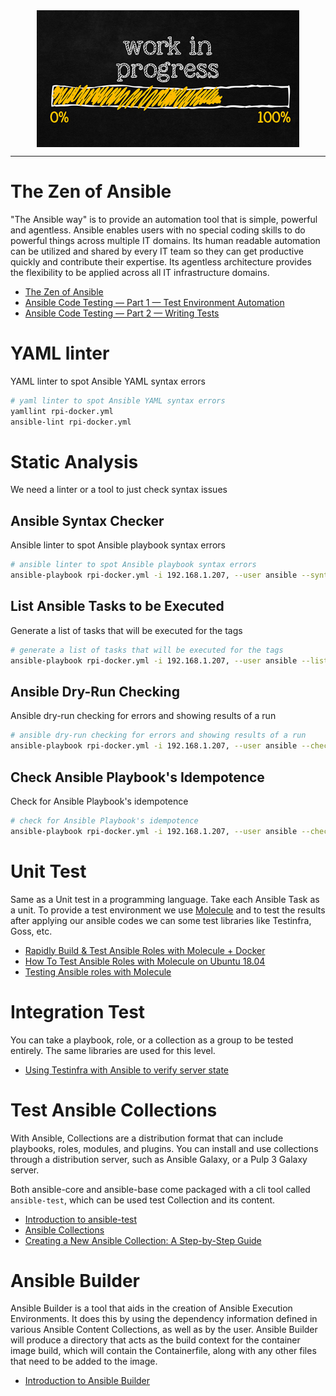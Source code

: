 <!--
Maintainer:   jeffskinnerbox@yahoo.com / www.jeffskinnerbox.me
Version:      0.0.0
-->


<div align="center">
<img src="https://raw.githubusercontent.com/jeffskinnerbox/blog/main/content/images/banners-bkgrds/work-in-progress.jpg" title="These materials require additional work and are not ready for general use." align="center" width=420px height=219px>
</div>


-----


# The Zen of Ansible
"The Ansible way" is to provide an automation tool that is simple, powerful and agentless. Ansible enables users with no special coding skills to do powerful things across multiple IT domains. Its human readable automation can be utilized and shared by every IT team so they can get productive quickly and contribute their expertise. Its agentless architecture provides the flexibility to be applied across all IT infrastructure domains.

* [The Zen of Ansible](https://www.ansible.com/blog/the-zen-of-ansible/)
* [Ansible Code Testing — Part 1 — Test Environment Automation](https://medium.com/@m.h.azaddel/ansible-code-testing-part-1-test-environment-automation-36f3983d9c2f)
* [Ansible Code Testing — Part 2 — Writing Tests](https://medium.com/@m.h.azaddel/ansible-code-testing-part-2-writing-tests-9bed51134e08)

# YAML linter
YAML linter to spot Ansible YAML syntax errors

```bash
# yaml linter to spot Ansible YAML syntax errors
yamllint rpi-docker.yml
ansible-lint rpi-docker.yml
```

# Static Analysis
We need a linter or a tool to just check syntax issues

## Ansible Syntax Checker
Ansible linter to spot Ansible playbook syntax errors

```bash
# ansible linter to spot Ansible playbook syntax errors
ansible-playbook rpi-docker.yml -i 192.168.1.207, --user ansible --syntax-check
```

## List Ansible Tasks to be Executed
Generate a list of tasks that will be executed for the tags

```bash
# generate a list of tasks that will be executed for the tags
ansible-playbook rpi-docker.yml -i 192.168.1.207, --user ansible --list-tasks
```

## Ansible Dry-Run Checking
Ansible dry-run checking for errors and showing results of a run

```bash
# ansible dry-run checking for errors and showing results of a run
ansible-playbook rpi-docker.yml -i 192.168.1.207, --user ansible --check
```

## Check Ansible Playbook's Idempotence
Check for Ansible Playbook's idempotence

```bash
# check for Ansible Playbook's idempotence
ansible-playbook rpi-docker.yml -i 192.168.1.207, --user ansible --check --diff --limit
```

# Unit Test
Same as a Unit test in a programming language. Take each Ansible Task as a unit. To provide a test environment we use [Molecule](https://github.com/ansible-community/molecule) and to test the results after applying our ansible codes we can some test libraries like Testinfra, Goss, etc.

* [Rapidly Build & Test Ansible Roles with Molecule + Docker](https://www.toptechskills.com/ansible-tutorials-courses/rapidly-build-test-ansible-roles-molecule-docker/)
* [How To Test Ansible Roles with Molecule on Ubuntu 18.04](https://www.digitalocean.com/community/tutorials/how-to-test-ansible-roles-with-molecule-on-ubuntu-18-04)
* [Testing Ansible roles with Molecule](https://opensource.com/article/18/12/testing-ansible-roles-molecule)

# Integration Test
You can take a playbook, role, or a collection as a group to be tested entirely. The same libraries are used for this level.

* [Using Testinfra with Ansible to verify server state](https://opensource.com/article/19/5/using-testinfra-ansible-verify-server-state)

# Test Ansible Collections
With Ansible,
Collections are a distribution format that can include playbooks, roles, modules, and plugins.
You can install and use collections through a distribution server, such as Ansible Galaxy, or a Pulp 3 Galaxy server.

Both ansible-core and ansible-base come packaged with a cli tool called `ansible-test`,
which can be used test Collection and its content.

* [Introduction to ansible-test](https://www.ansible.com/blog/introduction-to-ansible-test/)
* [Ansible Collections](https://www.youtube.com/playlist?list=PLdu06OJoEf2Z85Lrc7_Sdw6mTt4aSKfwt)
* [Creating a New Ansible Collection: A Step-by-Step Guide](https://www.youtube.com/watch?v=h_zp7xpIGW4)

# Ansible Builder
Ansible Builder is a tool that aids in the creation of Ansible Execution Environments.
It does this by using the dependency information defined in various Ansible Content Collections, as well as by the user. Ansible Builder will produce a directory that acts as the build context for the container image build, which will contain the Containerfile, along with any other files that need to be added to the image.

* [Introduction to Ansible Builder](https://www.ansible.com/blog/introduction-to-ansible-builder/)

